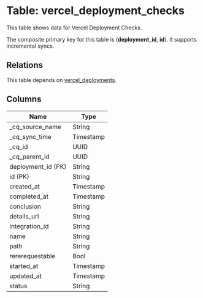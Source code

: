 # Table: vercel_deployment_checks

This table shows data for Vercel Deployment Checks.

The composite primary key for this table is (**deployment_id**, **id**).
It supports incremental syncs.
## Relations

This table depends on [vercel_deployments](vercel_deployments).

## Columns

| Name          | Type          |
| ------------- | ------------- |
|_cq_source_name|String|
|_cq_sync_time|Timestamp|
|_cq_id|UUID|
|_cq_parent_id|UUID|
|deployment_id (PK)|String|
|id (PK)|String|
|created_at|Timestamp|
|completed_at|Timestamp|
|conclusion|String|
|details_url|String|
|integration_id|String|
|name|String|
|path|String|
|rererequestable|Bool|
|started_at|Timestamp|
|updated_at|Timestamp|
|status|String|